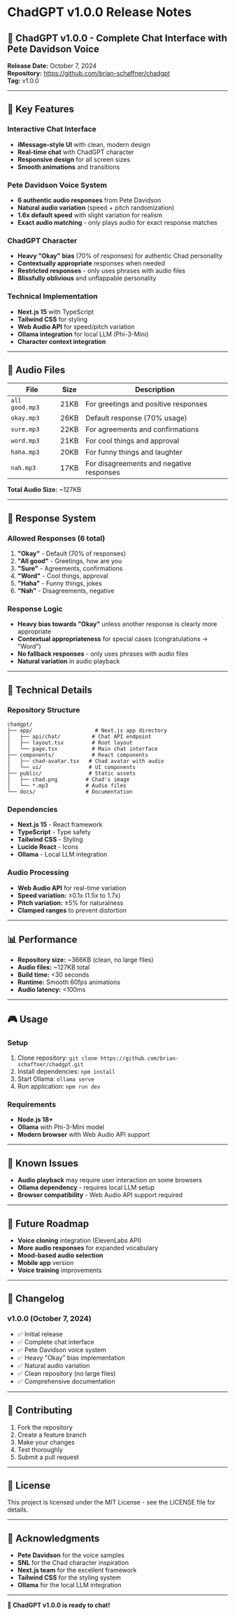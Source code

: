 # ChadGPT v1.0.0 Release Notes

## 🎉 **ChadGPT v1.0.0 - Complete Chat Interface with Pete Davidson Voice**

**Release Date:** October 7, 2024  
**Repository:** https://github.com/brian-schaffner/chadgpt  
**Tag:** v1.0.0

---

## 🚀 **Key Features**

### **Interactive Chat Interface**
- **iMessage-style UI** with clean, modern design
- **Real-time chat** with ChadGPT character
- **Responsive design** for all screen sizes
- **Smooth animations** and transitions

### **Pete Davidson Voice System**
- **6 authentic audio responses** from Pete Davidson
- **Natural audio variation** (speed + pitch randomization)
- **1.6x default speed** with slight variation for realism
- **Exact audio matching** - only plays audio for exact response matches

### **ChadGPT Character**
- **Heavy "Okay" bias** (70% of responses) for authentic Chad personality
- **Contextually appropriate** responses when needed
- **Restricted responses** - only uses phrases with audio files
- **Blissfully oblivious** and unflappable personality

### **Technical Implementation**
- **Next.js 15** with TypeScript
- **Tailwind CSS** for styling
- **Web Audio API** for speed/pitch variation
- **Ollama integration** for local LLM (Phi-3-Mini)
- **Character context integration**

---

## 🎵 **Audio Files**

| File | Size | Description |
|------|------|-------------|
| `all good.mp3` | 21KB | For greetings and positive responses |
| `okay.mp3` | 26KB | Default response (70% usage) |
| `sure.mp3` | 22KB | For agreements and confirmations |
| `word.mp3` | 21KB | For cool things and approval |
| `haha.mp3` | 20KB | For funny things and laughter |
| `nah.mp3` | 17KB | For disagreements and negative responses |

**Total Audio Size:** ~127KB

---

## 🎯 **Response System**

### **Allowed Responses (6 total)**
1. **"Okay"** - Default (70% of responses)
2. **"All good"** - Greetings, how are you
3. **"Sure"** - Agreements, confirmations
4. **"Word"** - Cool things, approval
5. **"Haha"** - Funny things, jokes
6. **"Nah"** - Disagreements, negative

### **Response Logic**
- **Heavy bias towards "Okay"** unless another response is clearly more appropriate
- **Contextual appropriateness** for special cases (congratulations → "Word")
- **No fallback responses** - only uses phrases with audio files
- **Natural variation** in audio playback

---

## 🔧 **Technical Details**

### **Repository Structure**
```
chadgpt/
├── app/                    # Next.js app directory
│   ├── api/chat/          # Chat API endpoint
│   ├── layout.tsx         # Root layout
│   └── page.tsx           # Main chat interface
├── components/            # React components
│   ├── chad-avatar.tsx   # Chad avatar with audio
│   └── ui/               # UI components
├── public/               # Static assets
│   ├── chad.png         # Chad's image
│   └── *.mp3            # Audio files
└── docs/                # Documentation
```

### **Dependencies**
- **Next.js 15** - React framework
- **TypeScript** - Type safety
- **Tailwind CSS** - Styling
- **Lucide React** - Icons
- **Ollama** - Local LLM integration

### **Audio Processing**
- **Web Audio API** for real-time variation
- **Speed variation:** ±0.1x (1.5x to 1.7x)
- **Pitch variation:** ±5% for naturalness
- **Clamped ranges** to prevent distortion

---

## 📊 **Performance**

- **Repository size:** ~366KB (clean, no large files)
- **Audio files:** ~127KB total
- **Build time:** <30 seconds
- **Runtime:** Smooth 60fps animations
- **Audio latency:** <100ms

---

## 🎮 **Usage**

### **Setup**
1. Clone repository: `git clone https://github.com/brian-schaffner/chadgpt.git`
2. Install dependencies: `npm install`
3. Start Ollama: `ollama serve`
4. Run application: `npm run dev`

### **Requirements**
- **Node.js 18+**
- **Ollama** with Phi-3-Mini model
- **Modern browser** with Web Audio API support

---

## 🐛 **Known Issues**

- **Audio playback** may require user interaction on some browsers
- **Ollama dependency** - requires local LLM setup
- **Browser compatibility** - Web Audio API support required

---

## 🔮 **Future Roadmap**

- **Voice cloning** integration (ElevenLabs API)
- **More audio responses** for expanded vocabulary
- **Mood-based audio selection**
- **Mobile app** version
- **Voice training** improvements

---

## 📝 **Changelog**

### **v1.0.0** (October 7, 2024)
- ✅ Initial release
- ✅ Complete chat interface
- ✅ Pete Davidson voice system
- ✅ Heavy "Okay" bias implementation
- ✅ Natural audio variation
- ✅ Clean repository (no large files)
- ✅ Comprehensive documentation

---

## 🤝 **Contributing**

1. Fork the repository
2. Create a feature branch
3. Make your changes
4. Test thoroughly
5. Submit a pull request

---

## 📄 **License**

This project is licensed under the MIT License - see the LICENSE file for details.

---

## 🙏 **Acknowledgments**

- **Pete Davidson** for the voice samples
- **SNL** for the Chad character inspiration
- **Next.js team** for the excellent framework
- **Tailwind CSS** for the styling system
- **Ollama** for the local LLM integration

---

**🎉 ChadGPT v1.0.0 is ready to chat!**
